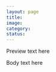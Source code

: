 ```yaml
---
layout: page
title:
image:
category:
status:
---
```


Preview text here

<!-- more -->

Body text here

<!-- DELETE THESE COMMENTS WHEN WRITING THE ESSAY -->
<!-- DO NOT DELETE THE "READ MORE" COMMENT -->
<!-- Image may be left blank if we don't have something for the page
  Collections (where the essay goes) are as follows:
    contributors
    people
    buildings
    artworks
    locations
    texts
  Place the essay in the appropriate folder on GitHub
  Categories are collection-dependent (i.e., they are more arbitrary and we can set them to what we like) The collection "people" includes "painter," "sculptor," "patrons," "historians," etc. Choose what you think is most appropriate (Cosimo de' Medici could be under "politician" or "patron," but he might fit better under the latter since he was so involved in the art scene.)
  Only put "active" in the status header when the page is ready to view publicly--we can actively write and contribute to pages together without having them show up online.
Don't forget to always pull the latest version of the site before beginning your work! -->

